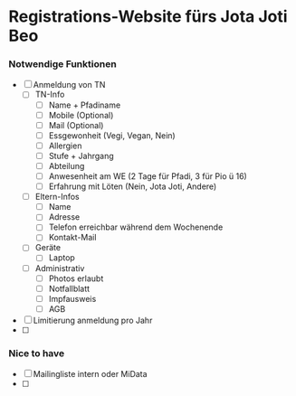 # Registrations-Website fürs Jota Joti Beo


### Notwendige Funktionen
 - [ ] Anmeldung von TN
 	- [ ] TN-Info
 		- [ ] Name + Pfadiname
 		- [ ] Mobile (Optional)
 		- [ ] Mail (Optional)
 		- [ ] Essgewonheit (Vegi, Vegan, Nein)
 		- [ ] Allergien
 		- [ ] Stufe + Jahrgang
 		- [ ] Abteilung
 		- [ ] Anwesenheit am WE (2 Tage für Pfadi, 3 für Pio ü 16)
 		- [ ] Erfahrung mit Löten (Nein, Jota Joti, Andere)
	- [ ] Eltern-Infos
		- [ ] Name
		- [ ] Adresse
		- [ ] Telefon erreichbar während dem Wochenende
		- [ ] Kontakt-Mail
	- [ ] Geräte
		- [ ] Laptop
	- [ ] Administrativ
		- [ ] Photos erlaubt
		- [ ] Notfallblatt
		- [ ] Impfausweis
		- [ ] AGB
- [ ] Limitierung anmeldung pro Jahr
- [ ] 

### Nice to have
 - [ ] Mailingliste intern oder MiData
 - [ ] 
